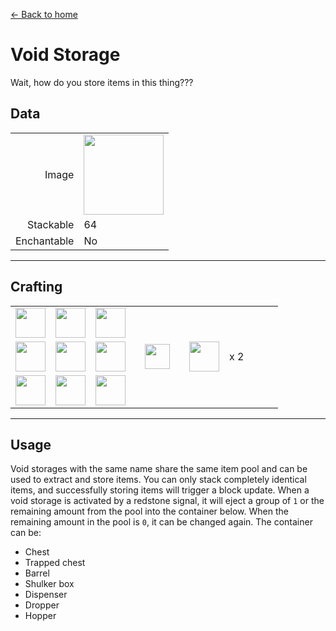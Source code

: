 [← Back to home](../)
# Void Storage
Wait, how do you store items in this thing???

## Data
<table>
    <tr><td align="end">Image</td><td><img src="https://i.imgur.com/lUOeDyv.png" width="128"/></td></tr>
    <tr><td align="end">Stackable</td><td>64</td></tr>
    <tr><td align="end">Enchantable</td><td>No</td></tr>
</table>

---

## Crafting
<table>
    <tr><td><img src="https://i.imgur.com/cKD5158.png" width="48"/></td><td><img src="https://i.imgur.com/cKD5158.png" width="48"/></td><td><img src="https://i.imgur.com/cKD5158.png" width="48"/></td><td colspan="3"></td></tr>
    <tr><td><img src="https://i.imgur.com/cKD5158.png" width="48"/></td><td><img src="https://i.imgur.com/hhnlgTn.png" width="48"/></td><td><img src="https://i.imgur.com/cKD5158.png" width="48"/></td><td width="70" align="center"><img src="https://i.imgur.com/VE0KqIE.png" width="40"/></td><td><img src="https://i.imgur.com/lUOeDyv.png" width="48"/></td><td width="70">x 2</td></tr>
    <tr><td><img src="https://i.imgur.com/cKD5158.png" width="48"/></td><td><img src="https://i.imgur.com/cKD5158.png" width="48"/></td><td><img src="https://i.imgur.com/cKD5158.png" width="48"/></td><td colspan="3"></td></tr>
</table>

---

## Usage
Void storages with the same name share the same item pool and can be used to extract and store items. You can only stack completely identical items, and successfully storing items will trigger a block update.
When a void storage is activated by a redstone signal, it will eject a group of `1` or the remaining amount from the pool into the container below. When the remaining amount in the pool is `0`, it can be changed again. The container can be:
- Chest
- Trapped chest
- Barrel
- Shulker box
- Dispenser
- Dropper
- Hopper